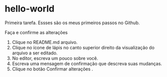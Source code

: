 # hello-world

Primeira tarefa. 
Essses são os meus primeiros passos no Github.

Faça e confirme as alterações
1.	Clique no README.md arquivo.
2.	Clique no  ícone de lápis no canto superior direito da visualização do arquivo a ser editado.
3.	No editor, escreva um pouco sobre você.
4.	Escreva uma mensagem de confirmação que descreva suas mudanças.
5.	Clique no botão Confirmar alterações .

